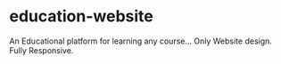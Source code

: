 # education-website
An Educational platform for learning any course...
Only Website design.
Fully Responsive.
